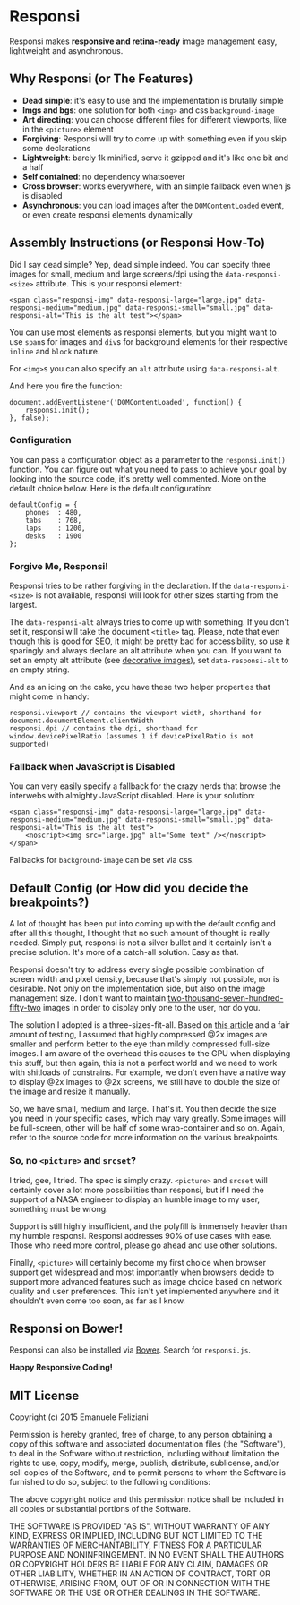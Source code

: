 # Responsi

Responsi makes **responsive and retina-ready** image management easy, lightweight and asynchronous.

## Why Responsi (or The Features)

- **Dead simple**: it's easy to use and the implementation is brutally simple
- **Imgs and bgs**: one solution for both `<img>` and css `background-image`
- **Art directing**: you can choose different files for different viewports, like in the `<picture>` element
- **Forgiving**: Responsi will try to come up with something even if you skip some declarations
- **Lightweight**: barely 1k minified, serve it gzipped and it's like one bit and a half
- **Self contained**: no dependency whatsoever
- **Cross browser**: works everywhere, with an simple fallback even when js is disabled
- **Asynchronous**: you can load images after the `DOMContentLoaded` event, or even create responsi elements dynamically

## Assembly Instructions (or Responsi How-To)

Did I say dead simple? Yep, dead simple indeed. You can specify three images for small, medium and large screens/dpi using the `data-responsi-<size>` attribute. This is your responsi element:

    <span class="responsi-img" data-responsi-large="large.jpg" data-responsi-medium="medium.jpg" data-responsi-small="small.jpg" data-responsi-alt="This is the alt test"></span>

You can use most elements as responsi elements, but you might want to use `span`s for images and `div`s for background elements for their respective `inline` and `block` nature.

For `<img>`s you can also specify an `alt` attribute using `data-responsi-alt`.

And here you fire the function: 

    document.addEventListener('DOMContentLoaded', function() {
    	responsi.init();
    }, false);

### Configuration

You can pass a configuration object as a parameter to the `responsi.init()` function. You can figure out what you need to pass to achieve your goal by looking into the source code, it's pretty well commented. More on the default choice below. Here is the default configuration:

    defaultConfig = {
    	phones	: 480,
    	tabs	: 768,
    	laps	: 1200,
    	desks	: 1900
    };

### Forgive Me, Responsi!

Responsi tries to be rather forgiving in the declaration. If the `data-responsi-<size>` is not available, responsi will look for other sizes starting from the largest.

The `data-responsi-alt` always tries to come up with something. If you don't set it, responsi will take the document `<title>` tag. Please, note that even though this is good for SEO, it might be pretty bad for accessibility, so use it sparingly and always declare an alt attribute when you can. If you want to set an empty alt attribute (see [decorative images](http://en.wikipedia.org/wiki/Alt_attribute#Decorative_images "Decorative images and alt attributes on Wikipedia")), set `data-responsi-alt` to an empty string.

And as an icing on the cake, you have these two helper properties that might come in handy:

    responsi.viewport // contains the viewport width, shorthand for document.documentElement.clientWidth
    responsi.dpi // contains the dpi, shorthand for window.devicePixelRatio (assumes 1 if devicePixelRatio is not supported)

### Fallback when JavaScript is Disabled

You can very easily specify a fallback for the crazy nerds that browse the interwebs with almighty JavaScript disabled. Here is your solution:

    <span class="responsi-img" data-responsi-large="large.jpg" data-responsi-medium="medium.jpg" data-responsi-small="small.jpg" data-responsi-alt="This is the alt test">
    	<noscript><img src="large.jpg" alt="Some text" /></noscript>
    </span>

Fallbacks for `background-image` can be set via css.

## Default Config (or How did you decide the breakpoints?)

A lot of thought has been put into coming up with the default config and after all this thought, I thought that no such amount of thought is really needed. Simply put, responsi is not a silver bullet and it certainly isn't a precise solution. It's more of a catch-all solution. Easy as that.

Responsi doesn't try to address every single possible combination of screen width and pixel density, because that's simply not possible, nor is desirable. Not only on the implementation side, but also on the image management size. I don't want to maintain [two-thousand-seven-hundred-fifty-two](http://www.oldielyrics.com/lyrics/rodriguez/heikkis_suburbia_bus_tour.html "2752 unscheduled stops") images in order to display only one to the user, nor do you.

The solution I adopted is a three-sizes-fit-all. Based on [this article](http://www.netvlies.nl/blog/design-interactie/retina-revolution "Retina revolution") and a fair amount of testing, I assumed that highly compressed @2x images are smaller and perform better to the eye than mildly compressed full-size images. I am aware of the overhead this causes to the GPU when displaying this stuff, but then again, this is not a perfect world and we need to work with shitloads of constrains. For example, we don't even have a native way to display @2x images to @2x screens, we still have to double the size of the image and resize it manually.

So, we have small, medium and large. That's it. You then decide the size you need in your specific cases, which may vary greatly. Some images will be full-screen, other will be half of some wrap-container and so on. Again, refer to the source code for more information on the various breakpoints.

### So, no `<picture>` and `srcset`?

I tried, gee, I tried. The spec is simply crazy. `<picture>` and `srcset` will certainly cover a lot more possibilities than responsi, but if I need the support of a NASA engineer to display an humble image to my user, something must be wrong.

Support is still highly insufficient, and the polyfill is immensely heavier than my humble responsi. Responsi addresses 90% of use cases with ease. Those who need more control, please go ahead and use other solutions.

Finally, `<picture>` will certainly become my first choice when browser support get widespread and most importantly when browsers decide to support more advanced features such as image choice based on network quality and user preferences. This isn't yet implemented anywhere and it shouldn't even come too soon, as far as I know.

## Responsi on Bower!

Responsi can also be installed via [Bower](http://http://bower.io "A package manager for the web"). Search for `responsi.js`.

**Happy Responsive Coding!**

## MIT License

Copyright (c) 2015 Emanuele Feliziani

Permission is hereby granted, free of charge, to any person obtaining a copy of this software and associated documentation files (the "Software"), to deal in the Software without restriction, including without limitation the rights to use, copy, modify, merge, publish, distribute, sublicense, and/or sell copies of the Software, and to permit persons to whom the Software is furnished to do so, subject to the following conditions:

The above copyright notice and this permission notice shall be included in all copies or substantial portions of the Software.

THE SOFTWARE IS PROVIDED "AS IS", WITHOUT WARRANTY OF ANY KIND, EXPRESS OR IMPLIED, INCLUDING BUT NOT LIMITED TO THE WARRANTIES OF MERCHANTABILITY, FITNESS FOR A PARTICULAR PURPOSE AND NONINFRINGEMENT. IN NO EVENT SHALL THE AUTHORS OR COPYRIGHT HOLDERS BE LIABLE FOR ANY CLAIM, DAMAGES OR OTHER LIABILITY, WHETHER IN AN ACTION OF CONTRACT, TORT OR OTHERWISE, ARISING FROM, OUT OF OR IN CONNECTION WITH THE SOFTWARE OR THE USE OR OTHER DEALINGS IN THE SOFTWARE.